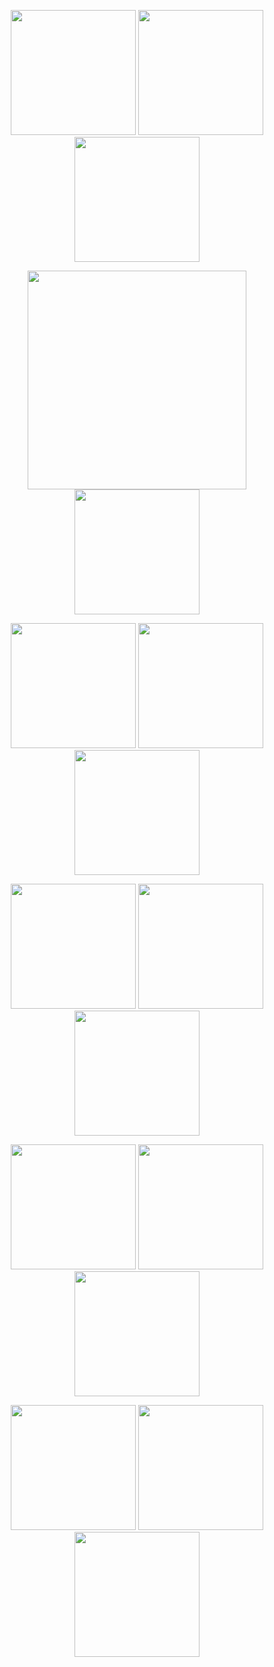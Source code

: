 <p align="center">
<img width="200" src="https://external-media.spacehey.net/media/sBCQkPNX-O4TYsjMrpYW_RQo_CufJ_Lp9kc2z1NoUzgU=/https://i.ibb.co/S72DC5d/ezgif-3-2967bb8416.gif"> <img width="200" src="https://img1.picmix.com/output/stamp/normal/0/4/8/7/2577840_36057.gif"> <img width="200" src="http://dl.glitter-graphics.net/pub/281/281111qnywm02nk3.gif">
</p>

<p align="center">
    <img width="350" src="https://media1.tenor.com/m/Yp57_hUb1koAAAAd/leon-kennedy-leon.gif"> <img width="200" src="https://i.gifer.com/origin/dd/ddb2de16735c7bbf6ad3a6ad748d12e7_w200.gif">
</p>

<p align="center">
    <img width="200" src="https://64.media.tumblr.com/f1e951da516ca8abc20cf8dd39900bca/3671a26edef10d5d-c5/s250x400/b98eafe7ae06ce73438aa9799af8b2c877a63b80.gifv">
<img width="200" src="https://64.media.tumblr.com/60d5e978837fa62b5fca710593a58b09/3671a26edef10d5d-17/s100x200/f99ccd922622663c595aa509e19d2a6485b03f3b.gifv">
<img width="200" src="https://64.media.tumblr.com/24dfdb46187161691d44e7819e740221/3671a26edef10d5d-bc/s100x200/2e00a49b106c65faa48361518ef6c03047ddc1ef.webp">

</p>

<p align="center">
<img width="200" src="https://blinkies.cafe/b/display/0076-demigirl.gif"> <img width="200"src="https://blinkies.cafe/b/display/0021-vampirefangs.gif"> <img width="200" src="https://external-media.spacehey.net/media/spvOxyA7WuV__NPlDk2JIJEQWH802UDBDwxXuozJN4OU=/https://64.media.tumblr.com/24997d55ab96db514b599b96785013c8/c49b32468e352e20-bd/s250x400/eddc9b1bf667d5fb8790d84aec4e3243aad1e818.gifv"> 

</p>

<p align="center">
<img width="200" src="https://external-media.spacehey.net/media/sktScMJ4sOOljeSHCUlq0q_TnuSiQyuQqo2YRT_tE5Rg=/https://64.media.tumblr.com/03ece53af9203135a01d21e3dadc61d4/9aae553337836373-5b/s400x600/284abd628a4b344363bf31e9c25e51b36d3bb88a.gifv"> <img width="200" src="https://64.media.tumblr.com/6d12a2374206fe6e8fde0798e3e32894/0b1ab1662ed45859-35/s250x400/fa1336eb32c68fcd6956f3fac56bdca20b00d197.gifv"> <img width="200" src="https://64.media.tumblr.com/d0e84b6c1a9cf805dc7e4fa6bb6d91fb/0b1ab1662ed45859-fd/s250x400/2e6d568e0447d76565506da5341eb43281d56f5d.gifv"> 
</p>

<p align="center">
<img width="200" src="https://images-wixmp-ed30a86b8c4ca887773594c2.wixmp.com/f/111c99cf-3a91-4330-9fca-e0536fea4a2f/djttuhg-4aa16658-41c9-45b6-9f69-f53c4de6ce39.gif?token=eyJ0eXAiOiJKV1QiLCJhbGciOiJIUzI1NiJ9.eyJzdWIiOiJ1cm46YXBwOjdlMGQxODg5ODIyNjQzNzNhNWYwZDQxNWVhMGQyNmUwIiwiaXNzIjoidXJuOmFwcDo3ZTBkMTg4OTgyMjY0MzczYTVmMGQ0MTVlYTBkMjZlMCIsIm9iaiI6W1t7InBhdGgiOiJcL2ZcLzExMWM5OWNmLTNhOTEtNDMzMC05ZmNhLWUwNTM2ZmVhNGEyZlwvZGp0dHVoZy00YWExNjY1OC00MWM5LTQ1YjYtOWY2OS1mNTNjNGRlNmNlMzkuZ2lmIn1dXSwiYXVkIjpbInVybjpzZXJ2aWNlOmZpbGUuZG93bmxvYWQiXX0.R3qkc3FYlXCZ5JKNFQYmjgOOGrZMzRLyOvaXjj7MAfI"> <img width="200" src="https://external-media.spacehey.net/media/st4YbPYnsftsUZkQpr1VGjRetqUVWlSRHWEYmb2lSFfI=/https://64.media.tumblr.com/e133120785818729d98d2834e076b1cb/3852a99dc8db3a7b-fa/s250x400/caa994d0310567de7e82547b1715634eee9e69f0.gifv"> <img width="200" src="https://external-media.spacehey.net/media/sJi7tTt8Ir91iMpx4Bun8oLaZZ9vINiLVyulJijh3_iI=/https://64.media.tumblr.com/5b3630eafe12a769ebef51f66ee633e6/cb1fcca65f7e14bb-62/s250x400/77d60bd4848dc370067d03a4b85e0004de3d2881.gifv"> 
</p>
